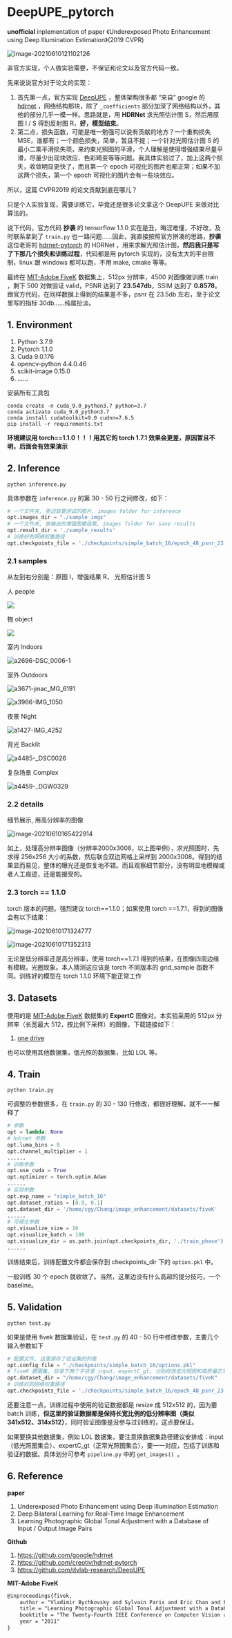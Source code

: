 # DeepUPE_pytorch
**unofficial** inplementation of paper 《Underexposed Photo Enhancement using Deep Illumination Estimation》(2019 CVPR)

![image-20210610121102126](image_for_markdown/image-20210610121102126.png)

非官方实现，个人做实验需要，不保证和论文以及官方代码一致。

先来说说官方对于论文的实现：

1. 首先第一点，官方实现 [DeepUPE](https://github.com/dvlab-research/DeepUPE) ，整体架构很多都 “来自” google 的 [hdrnet](https://github.com/google/hdrnet) ，网络结构那块，除了 `_coefficients` 部分加深了网络结构以外，其他的部分几乎一模一样。思路就是，用 **HDRNet** 求光照估计图 S，然后用原图 I / S 得到反射图 R，**好，模型结束**。
2. 第二点，损失函数，可能是唯一勉强可以说有贡献的地方？一个重构损失 MSE，谁都有；一个颜色损失，简单，暂且不提；一个针对光照估计图 S 的最小二乘平滑损失项，来约束光照图的平滑，个人理解是使得增强结果尽量平滑，尽量少出现块效应、色彩畸变等等问题。我具体实验过了，加上这两个损失，收敛明显更快了，而且第一个 epoch 可视化的图片也都正常；如果不加这两个损失，第一个 epoch 可视化的图片会有一些块效应。

所以，这篇 CVPR2019 的论文贡献到底在哪儿？

只是个人实验复现，需要训练它，毕竟还是很多论文拿这个 DeepUPE 来做对比算法的。

说下代码，官方代码 **抄袭** 的 tensorflow 1.1.0 实在是丑，晦涩难懂，不好改，及时联系拿到了 `train.py` 也一路问题......因此，我直接按照官方拼凑的思路，**抄袭** 这位老哥的 [hdrnet-pytorch](https://github.com/creotiv/hdrnet-pytorch)  的 HDRNet ，用来求解光照估计图，**然后我只是写了下那几个损失和训练过程**，代码都是用 pytorch 实现的，没有太大的平台限制，linux 跟 windows 都可以跑，不用 make, cmake 等等。

最终在  [MIT-Adobe FiveK](https://data.csail.mit.edu/graphics/fivek/)  数据集上，512px 分辨率，4500 对图像做训练 train ，剩下 500 对做验证 valid，PSNR 达到了 **23.547db**，SSIM 达到了 **0.8578**。跟官方代码，在同样数据上得到的结果差不多，psnr 在 23.5db 左右，至于论文里写的指标 30db......纯属扯淡。 



## 1. Environment

1. Python 3.7.9
2. Pytorch 1.1.0
3. Cuda 9.0.176
4. opencv-python 4.4.0.46
5. scikit-image 0.15.0
6. ......

安装所有工具包

```shell
conda create -n cuda_9.0_python3.7 python=3.7
conda activate cuda_9.0_python3.7 
conda install cudatoolkit=9.0 cudnn=7.6.5
pip install -r requirements.txt 
```

**环境建议用 torch==1.1.0！！！用其它的 torch 1.7.1 效果会更差，原因暂且不明，后面会有效果演示**



## 2. Inference

```shell
python inference.py 
```

具体参数在 `inference.py` 的第 30 - 50 行之间修改，如下：

```python
# 一个文件夹, 里边放要测试的图片, images folder for inference
opt.images_dir = "./sample_imgs"
# 一个文件夹, 放输出的增强图像结果, images folder for save results
opt.result_dir = './sample_results'
# 训练好的网络权重路径
opt.checkpoints_file = './checkpoints/simple_batch_16/epoch_48_psnr_23.677.pth'
```

### 2.1 samples

从左到右分别是：原图 I，增强结果 R， 光照估计图 S

人 people

![](sample_results/a2607-060521_140210__MG_7945.jpg)

物 object

![](sample_results/a4090-IMG_4996.jpg)

室内 Indoors

![a2696-DSC_0006-1](image_for_markdown/a2696-DSC_0006-1.jpg)

室外 Outdoors

![a3671-jmac_MG_6191](image_for_markdown/a3671-jmac_MG_6191.jpg)

![a3966-IMG_1050](image_for_markdown/a3966-IMG_1050.jpg)

夜景 Night

![a1427-IMG_4252](image_for_markdown/a1427-IMG_4252.jpg)

背光  Backlit

![a4485-_DSC0026](image_for_markdown/a4485-_DSC0026.jpg)

复杂场景  Complex 

![a4459-_DGW0329](image_for_markdown/a4459-_DGW0329.jpg)



### 2.2 details

细节展示, 用高分辨率的图像

![image-20210610165422914](image_for_markdown/image-20210610165422914.png)

如上，处理高分辨率图像（分辨率2000x3008，以上图举例），求光照图时，先求得 256x256 大小的系数，然后联合双边网格上采样到 2000x3008。得到的结果显而易见，整体的曝光还是恢复地不错。而且观察细节部分，没有明显地模糊或者人工痕迹，还是能接受的。





### 2.3 torch == 1.1.0

torch 版本的问题。强烈建议 torch==1.1.0；如果使用 torch ==1.7.1，得到的图像会有以下结果：

![image-20210610171324777](image_for_markdown/image-20210610171324777.png)

![image-20210610171352313](image_for_markdown/image-20210610171352313.png)

无论是低分辨率还是高分辨率，使用 torch==1.7.1 得到的结果，在图像四周边缘有模糊，光圈现象。本人猜测这应该是 torch 不同版本的 grid_sample 函数不同。训练好的模型在 torch 1.1.0 环境下能正常工作



## 3. Datasets

使用的是 [MIT-Adobe FiveK](https://data.csail.mit.edu/graphics/fivek/) 数据集的 **ExpertC** 图像对。本实验采用的 512px 分辨率（长宽最大 512，按比例下采样）的图像，下载链接如下：

1. [one drive](https://bupteducn-my.sharepoint.com/:u:/g/personal/fluence_dyf_bupt_edu_cn/EbbaJoJVSG9Guh5TWMLCXw8B0DkHPMwCGZ9QQeUtm6pwSA?e=FovmfI)

也可以使用其他数据集，低光照的数据集，比如 LOL 等。





## 4. Train

```shell
python train.py
```

可调整的参数很多，在 `train.py` 的 30 - 130 行修改，都很好理解，就不一一解释了

```python
# 参数
opt = lambda: None
# hdrnet 参数
opt.luma_bins = 8
opt.channel_multiplier = 1
......
# 训练参数
opt.use_cuda = True
opt.optimizer = torch.optim.Adam
......
# 实验参数
opt.exp_name = "simple_batch_16"
opt.dataset_ratios = [0.9, 0.1]
opt.dataset_dir = '/home/cgy/Chang/image_enhancement/datasets/fiveK'
......
# 可视化参数
opt.visualize_size = 16
opt.visualize_batch = 100
opt.visualize_dir = os.path.join(opt.checkpoints_dir, './train_phase') 
......
```

训练结束后，训练配置文件都会保存到 checkpoints_dir 下的 `option.pkl` 中。

一般训练 30 个 epoch 就收敛了。当然，这里边没有什么高超的提分技巧，一个 baseline。





## 5. Validation

```shell
python test.py
```

如果是使用 fivek 数据集验证，在 `test.py` 的 40 - 50 行中修改参数，主要几个输入参数如下

```python
# 配置文件, 这里保存了验证集的列表
opt.config_file = "./checkpoints/simple_batch_16/options.pkl"
# fiveK 数据集, 目录下两个子目录 input、expertC_gt, 分别存放低光照图和高质量正常曝光图
opt.dataset_dir = "/home/cgy/Chang/image_enhancement/datasets/fiveK"
# 训练好的网络权重路径
opt.checkpoints_file = './checkpoints/simple_batch_16/epoch_48_psnr_23.677.pth'
```

还要注意一点，训练过程中使用的验证数据都是 resize 成 512x512 的，因为要 batch 训练，**但这里的验证数据都是保持长宽比例的低分辨率图（类似 341x512、314x512）**，同时验证图像是没参与过训练的，这点要保证。

如果要换其他数据集，例如 LOL 数据集，要注意换数据集路径建议安排成：input（低光照图集合）、expertC_gt（正常光照图集合），要一一对应，包括了训练和验证的数据。具体划分可参考 `pipeline.py` 中的 `get_images() `。





## 6. Reference

**paper**

1. Underexposed Photo Enhancement using Deep Illumination Estimation
2. Deep Bilateral Learning for Real-Time Image Enhancement
3. Learning Photographic Global Tonal Adjustment with a Database of Input / Output Image Pairs

**Github**

1. https://github.com/google/hdrnet
2. https://github.com/creotiv/hdrnet-pytorch
3. https://github.com/dvlab-research/DeepUPE

**MIT-Adobe FiveK**

```txt
@inproceedings{fivek,
	author = "Vladimir Bychkovsky and Sylvain Paris and Eric Chan and Fr{\'e}do Durand",
	title = "Learning Photographic Global Tonal Adjustment with a Database of Input / Output Image Pairs",
	booktitle = "The Twenty-Fourth IEEE Conference on Computer Vision and Pattern Recognition",
	year = "2011"
}
```

